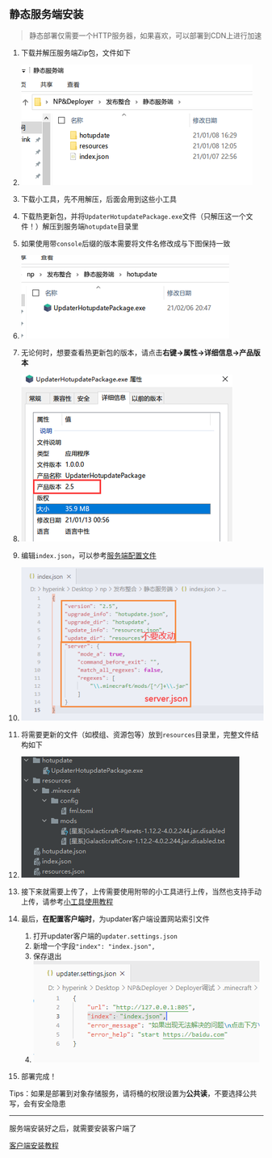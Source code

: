 ## 静态服务端安装

> 静态部署仅需要一个HTTP服务器，如果喜欢，可以部署到CDN上进行加速

1. 下载并解压服务端Zip包，文件如下
2. ![static-server](静态服务端安装/static-server.png)
3. 下载小工具，先不用解压，后面会用到这些小工具
5. 下载热更新包，并将`UpdaterHotupdatePackage.exe`文件（只解压这一个文件！）解压到服务端`hotupdate`目录里
5. 如果使用带`console`后缀的版本需要将文件名修改成与下图保持一致
6. ![static-server-hu-package](静态服务端安装/static-server-hu-package.png)
7. 无论何时，想要查看热更新包的版本，请点击**右键->属性->详细信息->产品版本**
9. ![inspect-version](静态服务端安装/inspect-version.png)
10. 编辑`index.json`，可以参考[服务端配置文件](服务端配置文件.md)
11. ![static-server-index-json](静态服务端安装/static-server-index-json.png)
12. 将需要更新的文件（如模组、资源包等）放到`resources`目录里，完整文件结构如下
13. ![file_structure_s](静态服务端安装/file_structure_s.png)
13. 接下来就需要上传了，上传需要使用附带的小工具进行上传，当然也支持手动上传，请参考[小工具使用教程](小工具使用教程.md)
14. 最后，**在配置客户端时**，为updater客户端设置网站索引文件

    1. 打开updater客户端的`updater.settings.json`
    2. 新增一个字段`"index": "index.json",`
    3. 保存退出
    4. ![modifying-index](静态服务端安装/modifying-index.png)
15. 部署完成！

Tips：如果是部署到对象存储服务，请将桶的权限设置为**公共读**，不要选择公共写，会有安全隐患

---

服务端安装好之后，就需要安装客户端了

[客户端安装教程](客户端安装教程.md)